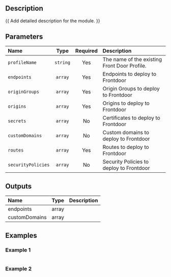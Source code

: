 # 

## Description

{{ Add detailed description for the module. }}

## Parameters

| Name               | Type     | Required | Description                                  |
| :----------------- | :------: | :------: | :------------------------------------------- |
| `profileName`      | `string` | Yes      | The name of the existing Front Door Profile. |
| `endpoints`        | `array`  | Yes      | Endpoints to deploy to Frontdoor             |
| `originGroups`     | `array`  | Yes      | Origin Groups to deploy to Frontdoor         |
| `origins`          | `array`  | Yes      | Origins to deploy to Frontdoor               |
| `secrets`          | `array`  | No       | Certificates to deploy to Frontdoor          |
| `customDomains`    | `array`  | No       | Custom domains to deploy to Frontdoor        |
| `routes`           | `array`  | Yes      | Routes to deploy to Frontdoor                |
| `securityPolicies` | `array`  | No       | Security Policies to deploy to Frontdoor     |

## Outputs

| Name          | Type  | Description |
| :------------ | :---: | :---------- |
| endpoints     | array |             |
| customDomains | array |             |

## Examples

### Example 1

```bicep
```

### Example 2

```bicep
```